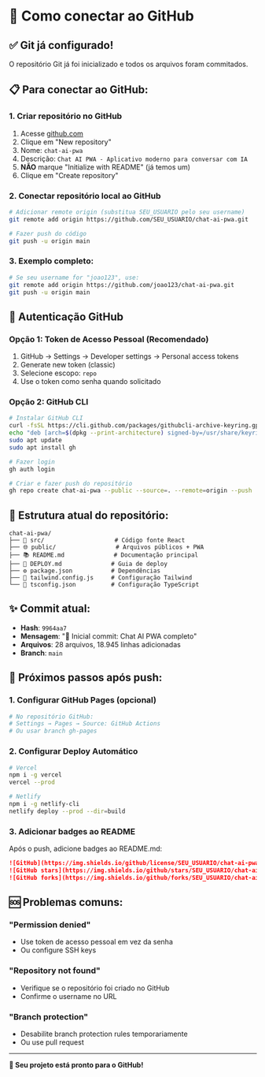 # 🚀 Como conectar ao GitHub

## ✅ Git já configurado!
O repositório Git já foi inicializado e todos os arquivos foram commitados.

## 📋 Para conectar ao GitHub:

### 1. Criar repositório no GitHub
1. Acesse [github.com](https://github.com)
2. Clique em "New repository"
3. Nome: `chat-ai-pwa`
4. Descrição: `Chat AI PWA - Aplicativo moderno para conversar com IA`
5. **NÃO** marque "Initialize with README" (já temos um)
6. Clique em "Create repository"

### 2. Conectar repositório local ao GitHub
```bash
# Adicionar remote origin (substitua SEU_USUARIO pelo seu username)
git remote add origin https://github.com/SEU_USUARIO/chat-ai-pwa.git

# Fazer push do código
git push -u origin main
```

### 3. Exemplo completo:
```bash
# Se seu username for "joao123", use:
git remote add origin https://github.com/joao123/chat-ai-pwa.git
git push -u origin main
```

## 🔐 Autenticação GitHub

### Opção 1: Token de Acesso Pessoal (Recomendado)
1. GitHub → Settings → Developer settings → Personal access tokens
2. Generate new token (classic)
3. Selecione escopo: `repo`
4. Use o token como senha quando solicitado

### Opção 2: GitHub CLI
```bash
# Instalar GitHub CLI
curl -fsSL https://cli.github.com/packages/githubcli-archive-keyring.gpg | sudo dd of=/usr/share/keyrings/githubcli-archive-keyring.gpg
echo "deb [arch=$(dpkg --print-architecture) signed-by=/usr/share/keyrings/githubcli-archive-keyring.gpg] https://cli.github.com/packages stable main" | sudo tee /etc/apt/sources.list.d/github-cli.list > /dev/null
sudo apt update
sudo apt install gh

# Fazer login
gh auth login

# Criar e fazer push do repositório
gh repo create chat-ai-pwa --public --source=. --remote=origin --push
```

## 📁 Estrutura atual do repositório:
```
chat-ai-pwa/
├── 📱 src/                    # Código fonte React
├── 🌐 public/                 # Arquivos públicos + PWA
├── 📚 README.md              # Documentação principal
├── 🚀 DEPLOY.md              # Guia de deploy
├── ⚙️ package.json           # Dependências
├── 🎨 tailwind.config.js     # Configuração Tailwind
└── 🔧 tsconfig.json          # Configuração TypeScript
```

## ✨ Commit atual:
- **Hash**: `9964aa7`
- **Mensagem**: "🎉 Inicial commit: Chat AI PWA completo"
- **Arquivos**: 28 arquivos, 18.945 linhas adicionadas
- **Branch**: `main`

## 🎯 Próximos passos após push:

### 1. Configurar GitHub Pages (opcional)
```bash
# No repositório GitHub:
# Settings → Pages → Source: GitHub Actions
# Ou usar branch gh-pages
```

### 2. Configurar Deploy Automático
```bash
# Vercel
npm i -g vercel
vercel --prod

# Netlify
npm i -g netlify-cli
netlify deploy --prod --dir=build
```

### 3. Adicionar badges ao README
Após o push, adicione badges ao README.md:
```markdown
![GitHub](https://img.shields.io/github/license/SEU_USUARIO/chat-ai-pwa)
![GitHub stars](https://img.shields.io/github/stars/SEU_USUARIO/chat-ai-pwa)
![GitHub forks](https://img.shields.io/github/forks/SEU_USUARIO/chat-ai-pwa)
```

## 🆘 Problemas comuns:

### "Permission denied"
- Use token de acesso pessoal em vez da senha
- Ou configure SSH keys

### "Repository not found" 
- Verifique se o repositório foi criado no GitHub
- Confirme o username no URL

### "Branch protection"
- Desabilite branch protection rules temporariamente
- Ou use pull request

---

**🎉 Seu projeto está pronto para o GitHub!**